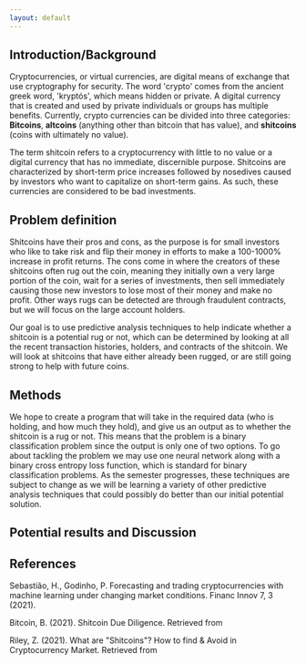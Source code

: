 ```yaml
---
layout: default
---
```


## Introduction/Background

Cryptocurrencies, or virtual currencies, are digital means of exchange that use cryptography for security. The word 'crypto' comes from the ancient greek word, 'kryptós', which means hidden or private. A digital currency that is created and used by private individuals or groups has multiple benefits. Currently, crypto currencies can be divided into three categories: **Bitcoins**, **altcoins** (anything other than bitcoin that has value), and **shitcoins** (coins with ultimately no value). 

The term shitcoin refers to a cryptocurrency with little to no value or a digital currency that has no immediate, discernible purpose. Shitcoins are characterized by short-term price increases followed by nosedives caused by investors who want to capitalize on short-term gains. As such, these currencies are considered to be bad investments.


## Problem definition

Shitcoins have their pros and cons, as the purpose is for small investors who like to take risk and flip their money in efforts to make a 100-1000% increase in profit returns. The cons come in where the creators of these shitcoins often rug out the coin, meaning they initially own a very large portion of the coin, wait for a series of investments, then sell immediately causing those new investors to lose most of their money and make no profit. Other ways rugs can be detected are through fraudulent contracts, but we will focus on the large account holders. 

Our goal is to use predictive analysis techniques to help indicate whether a shitcoin is a potential rug or not, which can be determined by looking at all the recent transaction histories, holders, and contracts of the shitcoin. We will look at shitcoins that have either already been rugged, or are still going strong to help with future coins. 

## Methods

We hope to create a program that will take in the required data (who is holding, and how much they hold), and give us an output as to whether the shitcoin is a rug or not. This means that the problem is a binary classification problem since the output is only one of two options. To go about tackling the problem we may use one neural network along with a binary cross entropy loss function, which is standard for binary classification problems. As the semester progresses, these techniques are subject to change as we will be learning a variety of other predictive analysis techniques that could possibly do better than our initial potential solution.

## Potential results and Discussion

## References

Sebastião, H., Godinho, P. Forecasting and trading cryptocurrencies with machine learning under changing market conditions. Financ Innov 7, 3 (2021). [](https://doi.org/10.1186/s40854-020-00217-x)

Bitcoin, B. (2021). Shitcoin Due Diligence. Retrieved from [](http://www.blacksinbitcoin.com/2021/04/shitcoin-due-diligence.html)

Riley, Z. (2021). What are "Shitcoins"? How to find & Avoid in Cryptocurrency Market. Retrieved from [](https://the-tech-trend.com/cryptocurrency/what-are-shitcoins-how-to-find-avoid-in-cryptocurrency-market/)
